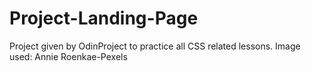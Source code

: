 # Project-Landing-Page
Project given by OdinProject to practice all CSS related lessons.
Image used: Annie Roenkae-Pexels